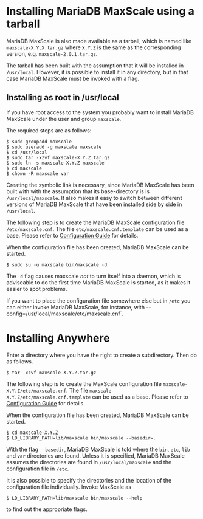 # Installing MariaDB MaxScale using a tarball

MariaDB MaxScale is also made available as a tarball, which is named like `maxscale-X.Y.X.tar.gz` where `X.Y.Z` is the same as the corresponding version, e.g. `maxscale-2.0.1.tar.gz`.

The tarball has been built with the assumption that it will be installed in `/usr/local`. However, it is possible to install it in any directory, but in that case MariaDB MaxScale must be invoked with a flag.

## Installing as root in /usr/local

If you have root access to the system you probably want to install MariaDB MaxScale under the user and group `maxscale`.

The required steps are as follows:

    $ sudo groupadd maxscale
    $ sudo useradd -g maxscale maxscale
    $ cd /usr/local
    $ sudo tar -xzvf maxscale-X.Y.Z.tar.gz
    $ sudo ln -s maxscale-X.Y.Z maxscale
    $ cd maxscale
    $ chown -R maxscale var

Creating the symbolic link is necessary, since MariaDB MaxScale has been built with with the assumption that its base-directory is is `/usr/local/maxscale`. It also makes it easy to switch between different versions of MariaDB MaxScale that have been installed side by side in `/usr/local`.

The following step is to create the MariaDB MaxScale configuration file `/etc/maxscale.cnf`. The file `etc/maxscale.cnf.template` can be used as a base. Please refer to [Configuration Guide](Configuration-Guide.md) for details.

When the configuration file has been created, MariaDB MaxScale can be started.

    $ sudo su -u maxscale bin/maxscale -d

The `-d` flag causes maxscale _not_ to turn itself into a daemon, which is adviseable to do the first time MariaDB MaxScale is started, as it makes it easier to spot problems.

If you want to place the configuration file somewhere else but in `/etc` you can either invoke MariaDB MaxScale, for instance, with --config=/usr/local/maxscale/etc/maxscale.cnf`.

# Installing Anywhere

Enter a directory where you have the right to create a subdirectory.
Then do as follows.

    $ tar -xzvf maxscale-X.Y.Z.tar.gz

The following step is to create the MaxScale configuration file `maxscale-X.Y.Z/etc/maxscale.cnf`. The file `maxscale-X.Y.Z/etc/maxscale.cnf.template` can be used as a base. Please refer to [Configuration Guide](Configuration-Guide.md) for details.

When the configuration file has been created, MariaDB MaxScale can be started.

    $ cd maxscale-X.Y.Z
    $ LD_LIBRARY_PATH=lib/maxscale bin/maxscale --basedir=.

With the flag `--basedir`, MariaDB MaxScale is told where the `bin`, `etc`, `lib`
and `var` directories are found. Unless it is specified, MariaDB MaxScale assumes
the directories are found in `/usr/local/maxscale` and the configuration
file in `/etc`.

It is also possible to specify the directories and the location of the
configuration file individually. Invoke MaxScale as

    $ LD_LIBRARY_PATH=lib/maxscale bin/maxscale --help

to find out the appropriate flags.
